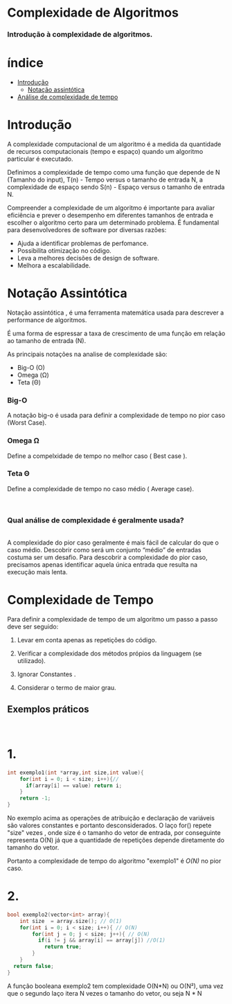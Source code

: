 # Complexidade de Algoritmos

### Introdução à complexidade de algoritmos.

# índice
  * [Introdução](#introdução)
    *   [Notação assintótica](#notação-assintótica)
  * [Análise de complexidade de tempo](#Complexidade-de-Tempo)
  

# Introdução

A complexidade computacional de um algoritmo é a medida da quantidade de recursos computacionais (tempo e espaço) quando um algoritmo particular é executado. 

Definimos a complexidade de tempo como uma função que depende de N (Tamanho do input), T(n) - Tempo versus o tamanho de entrada N, a complexidade de espaço sendo S(n) - Espaço versus o tamanho de entrada N.

Compreender a complexidade de um algoritmo é importante para avaliar  eficiência e prever o desempenho em diferentes tamanhos de entrada e escolher o algoritmo certo para um determinado problema. É fundamental para desenvolvedores de software por diversas razões:

* Ajuda a identificar problemas de perfomance.
* Possibilita otimização no código.
* Leva a melhores decisões de design de software.
* Melhora a escalabilidade.






# Notação Assintótica

Notação assintótica , é uma ferramenta matemática usada para descrever a performance de algoritmos.

É uma forma de espressar a taxa de crescimento de uma função em relação ao tamanho de entrada (N).

As principais notações na analise de complexidade são:

-  Big-O (O)
-  Omega (Ω)
-  Teta (Θ)

### Big-O
  A notação big-o é usada para definir a complexidade de tempo no pior caso (Worst Case).
### Omega Ω
   Define a compelxidade de tempo no melhor caso ( Best case ).
### Teta Θ
  Define a complexidade de tempo no caso médio ( Average case).

<br>

### Qual análise de complexidade é geralmente usada?

<br>
A complexidade do pior caso geralmente é mais fácil de calcular do que o caso médio. Descobrir como será um conjunto “médio” de entradas costuma ser um desafio. Para descobrir a complexidade do pior caso, precisamos apenas identificar aquela única entrada que resulta na execução mais lenta.


# Complexidade de Tempo

Para definir a complexidade de tempo de um algoritmo um passo a passo deve ser seguido:


1. Levar em conta apenas as repetições do código.

2. Verificar a complexidade dos métodos própios da linguagem (se utilizado).

3. Ignorar Constantes .

4. Considerar o termo de maior grau.

## Exemplos práticos 

<br>

# 1.  
```c
int exemplo1(int *array,int size,int value){
    for(int i = 0; i < size; i++){//
      if(array[i] == value) return i;
    }
    return -1;
}
```

No exemplo acima as operações de atribuição e declaração de variáveis são valores constantes e portanto desconsiderados. O laço for() repete "size" vezes , onde size é o tamanho do vetor de entrada, por conseguinte representa O(N) já que a quantidade de repetições depende diretamente do tamanho do vetor.

Portanto a complexidade de tempo do algoritmo "exemplo1" é *O(N)* no pior caso.

# 2.
```cpp
bool exemplo2(vector<int> array){
    int size  = array.size(); // O(1)
    for(int i = 0; i < size; i++){ // O(N)
        for(int j = 0; j < size; j++){ // O(N)
          if(i != j && array[i] == array[j]) //O(1)
            return true;
        }
    }
  return false;
}
```
A função booleana exemplo2 tem complexidade O(N*N) ou O(N²), uma vez que o segundo laço itera N vezes o tamanho do vetor, ou seja N * N